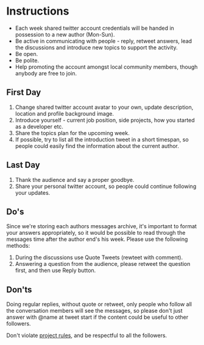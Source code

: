 # Instructions

* Each week shared twitter account credentials will be handed in possession to a new author (Mon-Sun).
* Be active in communicating with people - reply, retweet answers, lead the discussions and introduce new topics to support the activity.
* Be open.
* Be polite.
* Help promoting the account amongst local community members, though anybody are free to join.

## First Day

1. Change shared twitter account avatar to your own, update description, location and profile background image. 
2. Introduce yourself - current job position, side projects, how you started as a developer etc.
3. Share the topics plan for the upcoming week.
4. If possible, try to list all the introduction tweet in a short timespan, so people could easily find the information about the current author.

## Last Day

1. Thank the audience and say a proper goodbye.
2. Share your personal twitter account, so people could continue following your updates. 

## Do's

Since we're storing each authors messages archive, it's important to format your answers appropriately, so it would be possible to read through the messages time after the author end's his week. Please use the following methods:

1. During the discussions use Quote Tweets (rewteet with comment).
2. Answering a question from the audience, please retweet the question first, and then use Reply button.

## Don'ts

Doing regular replies, without quote or retweet, only people who follow all the conversation members will see the messages, so please don't just answer with @name at tweet start if the content could be useful to other followers.

Don't violate [project rules](/authoring#Rules), and be respectful to all the followers.

